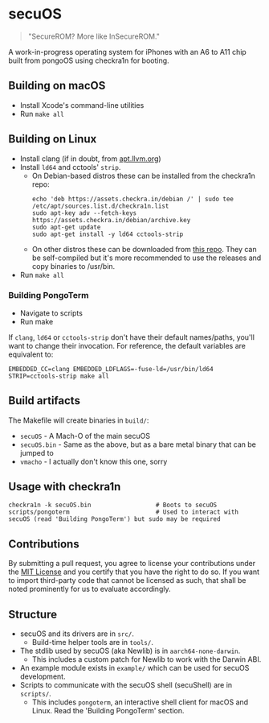 # secuOS
> "SecureROM? More like InSecureROM."

A work-in-progress operating system for iPhones with an A6 to A11 chip built from pongoOS using checkra1n for booting.

## Building on macOS

- Install Xcode's command-line utilities
- Run `make all`

## Building on Linux

- Install clang (if in doubt, from [apt.llvm.org](https://apt.llvm.org))
- Install `ld64` and cctools' `strip`.
  - On Debian-based distros these can be installed from the checkra1n repo:
    ```
    echo 'deb https://assets.checkra.in/debian /' | sudo tee /etc/apt/sources.list.d/checkra1n.list
    sudo apt-key adv --fetch-keys https://assets.checkra.in/debian/archive.key
    sudo apt-get update
    sudo apt-get install -y ld64 cctools-strip
    ```
  - On other distros these can be downloaded from [this repo](https://github.com/Siguza/ld64/releases). They can be self-compiled but it's more recommended to use the releases and copy binaries to /usr/bin.
- Run `make all`

### Building PongoTerm

- Navigate to scripts
- Run make

If `clang`, `ld64` or `cctools-strip` don't have their default names/paths, you'll want to change their invocation. For reference, the default variables are equivalent to:

    EMBEDDED_CC=clang EMBEDDED_LDFLAGS=-fuse-ld=/usr/bin/ld64 STRIP=cctools-strip make all

## Build artifacts

The Makefile will create binaries in `build/`:

- `secuOS` - A Mach-O of the main secuOS
- `secuOS.bin` - Same as the above, but as a bare metal binary that can be jumped to
- `vmacho` - I actually don't know this one, sorry

## Usage with checkra1n

    checkra1n -k secuOS.bin                  # Boots to secuOS
    scripts/pongoterm                        # Used to interact with secuOS (read 'Building PongoTerm') but sudo may be required

## Contributions

By submitting a pull request, you agree to license your contributions under the [MIT License](https://github.com/checkra1n/pongoOS/blob/master/LICENSE.md) and you certify that you have the right to do so.
If you want to import third-party code that cannot be licensed as such, that shall be noted prominently for us to evaluate accordingly.

## Structure

- secuOS and its drivers are in `src/`.
  - Build-time helper tools are in `tools/`.
- The stdlib used by secuOS (aka Newlib) is in `aarch64-none-darwin`.
  - This includes a custom patch for Newlib to work with the Darwin ABI.
- An example module exists in `example/` which can be used for secuOS development.
- Scripts to communicate with the secuOS shell (secuShell) are in `scripts/`.
  - This includes `pongoterm`, an interactive shell client for macOS and Linux. Read the 'Building PongoTerm' section.
